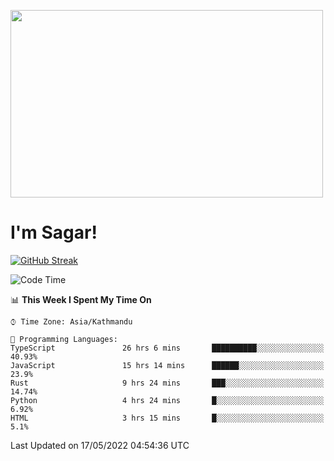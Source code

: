 
<img src="https://media.giphy.com/media/3ornk57KwDXf81rjWM/giphy.gif" width="500" height="300" frameBorder="0" class="giphy-embed" allowFullScreen></img>

#   I'm Sagar!
[![GitHub Streak](https://github-readme-streak-stats.herokuapp.com/?user=sgr2848)](https://git.io/streak-stats)
<!--START_SECTION:waka-->
![Code Time](http://img.shields.io/badge/Code%20Time-0%20secs-blue)

📊 **This Week I Spent My Time On** 

```text
⌚︎ Time Zone: Asia/Kathmandu

💬 Programming Languages: 
TypeScript               26 hrs 6 mins       ██████████░░░░░░░░░░░░░░░   40.93% 
JavaScript               15 hrs 14 mins      ██████░░░░░░░░░░░░░░░░░░░   23.9% 
Rust                     9 hrs 24 mins       ███░░░░░░░░░░░░░░░░░░░░░░   14.74% 
Python                   4 hrs 24 mins       █░░░░░░░░░░░░░░░░░░░░░░░░   6.92% 
HTML                     3 hrs 15 mins       █░░░░░░░░░░░░░░░░░░░░░░░░   5.1%

```


 Last Updated on 17/05/2022 04:54:36 UTC
<!--END_SECTION:waka-->
